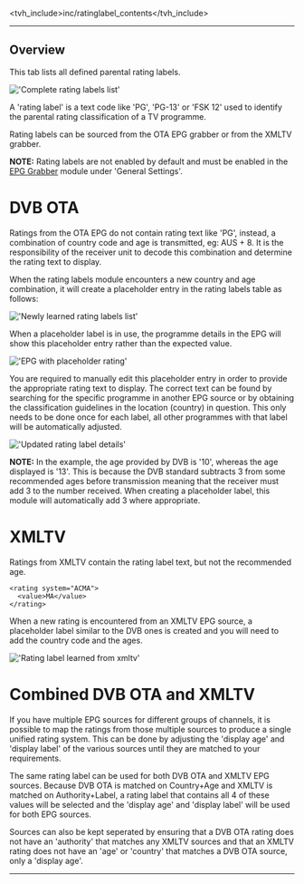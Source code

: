 <tvh_include>inc/ratinglabel_contents</tvh_include>

---

## Overview

This tab lists all defined parental rating labels.

!['Complete rating labels list'](static/img/doc/ratinglabel/rating_labels_complete.png)

A 'rating label' is a text code like 'PG', 'PG-13' or 'FSK 12' used to identify the parental rating classification of a TV programme.

Rating labels can be sourced from the OTA EPG grabber or from the XMLTV grabber.

**NOTE:** Rating labels are not enabled by default and must be enabled in the [EPG Grabber](class/epggrab) module under 'General Settings'.


# DVB OTA

Ratings from the OTA EPG do not contain rating text like 'PG', instead, a combination of country code and age is transmitted, eg: AUS + 8.  It is the responsibility of the receiver unit to decode this combination and determine the rating text to display.

When the rating labels module encounters a new country and age combination, it will create a placeholder entry in the rating labels table as follows:

!['Newly learned rating labels list'](static/img/doc/ratinglabel/rating_labels_learned.png)

When a placeholder label is in use, the programme details in the EPG will show this placeholder entry rather than the expected value.

!['EPG with placeholder rating'](static/img/doc/ratinglabel/epg_placeholder.png)

You are required to manually edit this placeholder entry in order to provide the appropriate rating text to display.  The correct text can be found by searching for the specific programme in another EPG source or by obtaining the classification guidelines in the location (country) in question.  This only needs to be done once for each label, all other programmes with that label will be automatically adjusted.

!['Updated rating label details'](static/img/doc/ratinglabel/updated_label.png)

**NOTE:** In the example, the age provided by DVB is '10', whereas the age displayed is '13'.  This is because the DVB standard subtracts 3 from some recommended ages before transmission meaning that the receiver must add 3 to the number received.  When creating a placeholder label, this module will automatically add 3 where appropriate.


# XMLTV

Ratings from XMLTV contain the rating label text, but not the recommended age.
```
<rating system="ACMA">
  <value>MA</value>
</rating>
```

When a new rating is encountered from an XMLTV EPG source, a placeholder label similar to the DVB ones is created and you will need to add the country code and the ages.

!['Rating label learned from xmltv'](static/img/doc/ratinglabel/xmltv_learned.png)

# Combined DVB OTA and XMLTV

If you have multiple EPG sources for different groups of channels, it is possible to map the ratings from those multiple sources to produce a single unified rating system.  This can be done by adjusting the 'display age' and 'display label' of the various sources until they are matched to your requirements.

The same rating label can be used for both DVB OTA and XMLTV EPG sources.  Because DVB OTA is matched on Country+Age and XMLTV is matched on Authority+Label, a rating label that contains all 4 of these values will be selected and the 'display age' and 'display label' will be used for both EPG sources.

Sources can also be kept seperated by ensuring that a DVB OTA rating does not have an 'authority' that matches any XMLTV sources and that an XMLTV rating does not have an 'age' or 'country' that matches a DVB OTA source, only a 'display age'.


---
